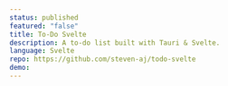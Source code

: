 ```yaml
---
status: published
featured: "false"
title: To-Do Svelte
description: A to-do list built with Tauri & Svelte.
language: Svelte
repo: https://github.com/steven-aj/todo-svelte
demo:
---
```

